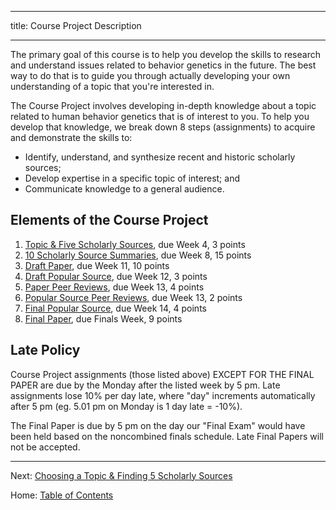 ----------

title: Course Project Description

----------

The primary goal of this course is to help you develop the skills to research and understand issues related to behavior genetics in the future. The best way to do that is to guide you through actually developing your own understanding of a topic that you're interested in.

The Course Project involves developing in-depth knowledge about a topic related to human behavior genetics that is of interest to you. To help you develop that knowledge, we break down 8 steps (assignments) to acquire and demonstrate the skills to:

- Identify, understand, and synthesize recent and historic scholarly sources;
- Develop expertise in a specific topic of interest; and
- Communicate knowledge to a general audience.

## Elements of the Course Project

1. [Topic & Five Scholarly Sources](1_topic_and_five_scholarly_sources.md), due Week 4, 3 points
2. [10 Scholarly Source Summaries](2_10_scholarly_source_summaries.md), due Week 8, 15 points
3. [Draft Paper](3_draft_paper.md), due Week 11, 10 points
4. [Draft Popular Source](4_draft_popular_source.md), due Week 12, 3 points
5. [Paper Peer Reviews](5_peer_review_papers.md), due Week 13, 4 points
6. [Popular Source Peer Reviews](6_peer_review_popular_sources.md), due Week 13, 2 points
7. [Final Popular Source](7_final_popular_source.md), due Week 14, 4 points
8. [Final Paper](8_final_paper.md), due Finals Week, 9 points

## Late Policy

Course Project assignments (those listed above) EXCEPT FOR THE FINAL PAPER are due by the Monday after the listed week by 5 pm. Late assignments lose 10% per day late, where "day" increments automatically after 5 pm (eg. 5.01 pm on Monday is 1 day late = -10%).

The Final Paper is due by 5 pm on the day our "Final Exam" would have been held based on the noncombined finals schedule. Late Final Papers will not be accepted.

-----------------

Next: [Choosing a Topic & Finding 5 Scholarly Sources](1_topic_and_five_scholarly_sources.md)

Home: [Table of Contents](../README.md)